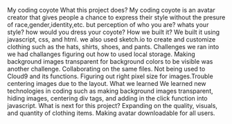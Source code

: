 My coding coyote
What this project does?
My coding coyote is an avatar creator that gives people a chance to express their style without the presure of race,gender,identity,etc. but perception of who you are? whats your style? how would you dress your coyote?
How we built it? 
We built it using javascript, css, and html. we also used sketch.io to create and customize clothing such as the hats, shirts, shoes, and pants. 
Challenges we ran into 
we had challanges figuring out how to used local storage. Making background images transparent for background colors to be visible was another challenge. Collaborating on the same files. Not being used to Cloud9 and its functions. Figuring out right pixel size for images.Trouble centering images due to the layout. 
What we learned 
We learned new technologies in coding such as making background images transparent, hiding images, centering div tags, and adding in the click function into javascript. 
What is next for this project? 
Expanding on the quality, visuals, and quantity of clothing items. Making avatar downloadable for all users.
